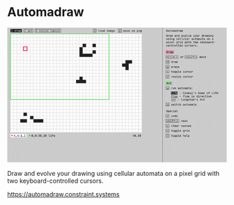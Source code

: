 # Automadraw

<img 
  src='https://raw.githubusercontent.com/constraint-systems/automadraw/master/automadraw.gif'
  width="600"
  />
  
  
Draw and evolve your drawing using cellular automata on a pixel grid with two keyboard-controlled cursors.
  
https://automadraw.constraint.systems
